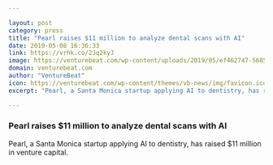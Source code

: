 ```yaml
---

layout: post
category: press
title: "Pearl raises $11 million to analyze dental scans with AI"
date: 2019-05-08 16:36:33
link: https://vrhk.co/2Jq2kyJ
image: https://venturebeat.com/wp-content/uploads/2019/05/ef462747-5685-4c03-acfc-39ae0b8ade2d.png?w=1200&strip=all
domain: venturebeat.com
author: "VentureBeat"
icon: https://venturebeat.com/wp-content/themes/vb-news/img/favicon.ico
excerpt: "Pearl, a Santa Monica startup applying AI to dentistry, has raised $11 million in venture capital."

---
```


### Pearl raises $11 million to analyze dental scans with AI

Pearl, a Santa Monica startup applying AI to dentistry, has raised $11 million in venture capital.